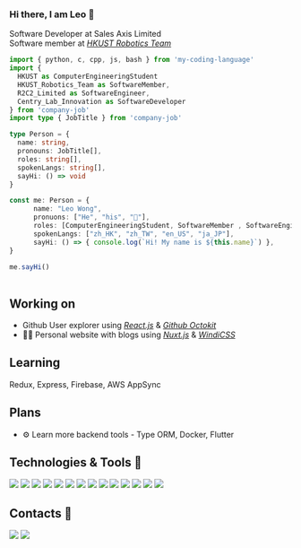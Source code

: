 ### Hi there, I am Leo 👋

Software Developer at Sales Axis Limited <br>
Software member at [*HKUST Robotics Team*](https://github.com/HKUST-Robocon)

```ts
import { python, c, cpp, js, bash } from 'my-coding-language'
import {
  HKUST as ComputerEngineeringStudent
  HKUST_Robotics_Team as SoftwareMember,
  R2C2_Limited as SoftwareEngineer,
  Centry_Lab_Innovation as SoftwareDeveloper
} from 'company-job'
import type { JobTitle } from 'company-job'

type Person = {
  name: string,
  pronouns: JobTitle[],
  roles: string[],
  spokenLangs: string[],
  sayHi: () => void
}

const me: Person = {
      name: "Leo Wong",
      pronuons: ["He", "his", "👨"],
      roles: [ComputerEngineeringStudent, SoftwareMember , SoftwareEngineer, SoftwareDeveloper],
      spokenLangs: ["zh_HK", "zh_TW", "en_US", "ja_JP"],
      sayHi: () => { console.log(`Hi! My name is ${this.name}`) },
}
      
me.sayHi()
      
```

## Working on
- Github User explorer using [*React.js*](https://github.com/facebook/react) & [*Github Octokit*](https://github.com/octokit/octokit.js)
- 👨🏻 Personal website with blogs using [*Nuxt.js*](https://github.com/nuxt) & [*WindiCSS*](https://github.com/windicss)

## Learning
Redux, Express, Firebase, AWS AppSync

## Plans
- ⚙️ Learn more backend tools - Type ORM, Docker, Flutter


## Technologies & Tools 🔧

![](https://img.shields.io/badge/Ubuntu-E95420?style=flat&logo=ubuntu&logoColor=white)
![](https://img.shields.io/badge/Windows-0078D6?style=flat&logo=windows&logoColor=white)
![](https://img.shields.io/badge/VS_Code-2C2B30?style=flat&logo=visual-studio-code&logoColor=3CA5EA)
![](https://img.shields.io/badge/Vim-C6C6C6?style=flat&logo=vim&logoColor=019331)
![](https://img.shields.io/badge/Python-3776AB?style=flat&logo=python&logoColor=white)
![](https://img.shields.io/badge/JavaScript-323330?style=flat&logo=javascript&logoColor=F7DF1E)
![](https://img.shields.io/badge/TypeScript-ffffff?flat&logo=typescript&logoColor=3178C6)
![](https://img.shields.io/badge/C-00599C?style=flat&logo=c&logoColor=white)
![](https://img.shields.io/badge/C%2B%2B-00599C?style=flat&logo=c%2B%2B&logoColor=white)
![](https://img.shields.io/badge/Shell_Script-121011?style=flat&logo=gnu-bash&logoColor=white)
![](https://img.shields.io/badge/Vue.js-35495E?flat&logo=vue.js&logoColor=4FC08D)
![](https://img.shields.io/badge/React.js-222222?flat&logo=react&logoColor=21DAFB)
![](https://img.shields.io/badge/Firebase-0393D9?flat&logo=firebase)
![](https://img.shields.io/badge/GraphQL-ffffff?flat&logo=firebase&logoColor=d932a2)


## Contacts 📱

[![](https://img.shields.io/badge/Gmail-D14836?style=flat&logo=gmail&logoColor=white)](mailto:leo62227@gmail.com)
[![](https://img.shields.io/badge/GitHub-100000?style=flat&logo=github&logoColor=white)](https://github.com/LeoLYW12138)

<!--
**LeoLYW12138/LeoLYW12138** is a ✨ _special_ ✨ repository because its `README.md` (this file) appears on your GitHub profile.

Here are some ideas to get you started:

- 🔭 I’m currently working on ...
- 🌱 I’m currently learning ...
- 👯 I’m looking to collaborate on ...
- 🤔 I’m looking for help with ...
- 💬 Ask me about ...
- 📫 How to reach me: ...
- 😄 Pronouns: ...
- ⚡ Fun fact: ...
-->
